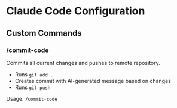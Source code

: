 # Claude Code Configuration

## Custom Commands

### /commit-code
Commits all current changes and pushes to remote repository.
- Runs `git add .`
- Creates commit with AI-generated message based on changes
- Runs `git push`

Usage: `/commit-code`